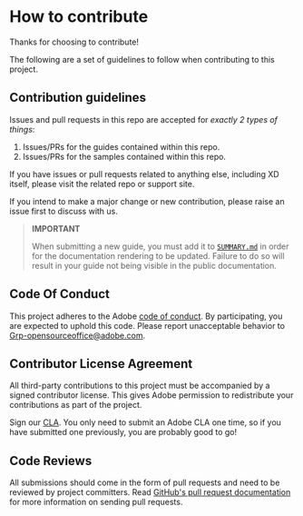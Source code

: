 # How to contribute

Thanks for choosing to contribute!

The following are a set of guidelines to follow when contributing to this project.

## Contribution guidelines

Issues and pull requests in this repo are accepted for _exactly 2 types of things_:

1. Issues/PRs for the guides contained within this repo.
2. Issues/PRs for the samples contained within this repo.

If you have issues or pull requests related to anything else, including XD itself, please visit the related repo or support site.

If you intend to make a major change or new contribution, please raise an issue first to discuss with us.

> **IMPORTANT**
>
> When submitting a new guide, you must add it to [`SUMMARY.md`](https://github.com/AdobeXD/Plugin-Guides/tree/9eb8e848ca4e1a041e603a39ba705345849c894b/SUMMARY.md) in order for the documentation rendering to be updated. Failure to do so will result in your guide not being visible in the public documentation.

## Code Of Conduct

This project adheres to the Adobe [code of conduct](code_of_conduct.md). By participating, you are expected to uphold this code. Please report unacceptable behavior to Grp-opensourceoffice@adobe.com.

## Contributor License Agreement

All third-party contributions to this project must be accompanied by a signed contributor license. This gives Adobe permission to redistribute your contributions as part of the project.

Sign our [CLA](http://adobe.github.io/cla.html). You only need to submit an Adobe CLA one time, so if you have submitted one previously, you are probably good to go!

## Code Reviews

All submissions should come in the form of pull requests and need to be reviewed by project committers. Read [GitHub's pull request documentation](https://help.github.com/articles/about-pull-requests/) for more information on sending pull requests.

